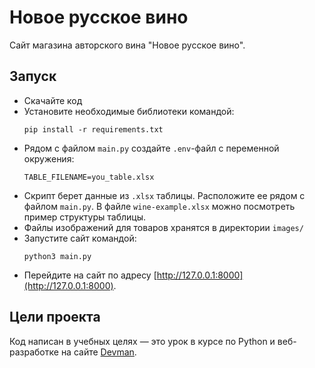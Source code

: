 # Новое русское вино

Сайт магазина авторского вина "Новое русское вино".

## Запуск

- Скачайте код
- Установите необходимые библиотеки командой:
  ```
  pip install -r requirements.txt
  ```
- Рядом с файлом `main.py` создайте `.env`-файл с переменной окружения:
  ```
  TABLE_FILENAME=you_table.xlsx
  ```
- Скрипт берет данные из `.xlsx` таблицы. Расположите ее рядом с файлом `main.py`. В файле `wine-example.xlsx`
  можно посмотреть пример структуры таблицы.
- Файлы изображений для товаров хранятся в директории `images/`  
- Запустите сайт командой:
  ```
  python3 main.py
  ```
- Перейдите на сайт по адресу [http://127.0.0.1:8000](http://127.0.0.1:8000).

## Цели проекта

Код написан в учебных целях — это урок в курсе по Python и веб-разработке на сайте [Devman](https://dvmn.org).
